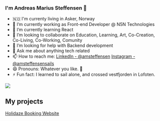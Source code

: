 ### I'm Andreas Marius Steffensen 👋

- 🇳🇴 I'm currenty living in Asker, Norway
- 🔭 I’m currently working as Front-end Developer @ N5N Technologies
- 🌱 I’m currently learning React
- 👯 I’m looking to collaborate on Education, Learning, Art, Co-Creation, Co-Living, Co-Working, Comunity
- 🤔 I’m looking for help with Backend development
- 💬 Ask me about anything tech related
- 📫 How to reach me: [LinkedIn - @amsteffensen](https://www.linkedin.com/in/amsteffensen/) [Instagram - @amsteffensensails](https://www.instagram.com/amsteffensensails/)
- 😄 Pronouns: Whatever you like. 🦄 
- ⚡ Fun fact: I learned to sail alone, and crossed vestfjorden in Lofoten. 

<img src="https://github-readme-stats.vercel.app/api?username=amsteffensen&&show_icons=true&title_color=ffffff&icon_color=bb2acf&text_color=daf7dc&bg_color=151515">


## My projects

[Holidaze Booking Website](https://github.com/AMSteffensen/Holidaze)
